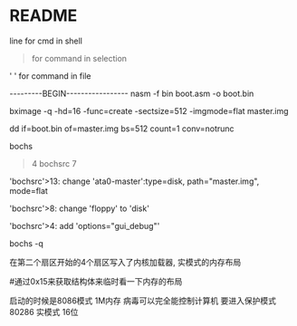 # README

line for cmd in shell

> for command in selection

' ' for command in file


---------BEGIN-----------------
nasm -f bin boot.asm -o boot.bin



bximage -q -hd=16 -func=create -sectsize=512 -imgmode=flat master.img


dd if=boot.bin of=master.img bs=512 count=1 conv=notrunc

bochs
> 4
> bochsrc
> 7

'bochsrc'>13:
change 'ata0-master':type=disk, path="master.img", mode=flat

'bochsrc'>8:
change 'floppy' to 'disk'

'bochsrc'>4:
add 'options="gui_debug"'

bochs -q


在第二个扇区开始的4个扇区写入了内核加载器,
实模式的内存布局

#通过0x15来获取结构体来临时看一下内存的布局

启动的时候是8086模式 1M内存 病毒可以完全能控制计算机
要进入保护模式 80286 实模式 16位
